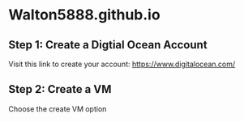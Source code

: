 # Walton5888.github.io
## Step 1: Create a Digtial Ocean Account
Visit this link to create your account: https://www.digitalocean.com/
## Step 2: Create a VM
Choose the create VM option
